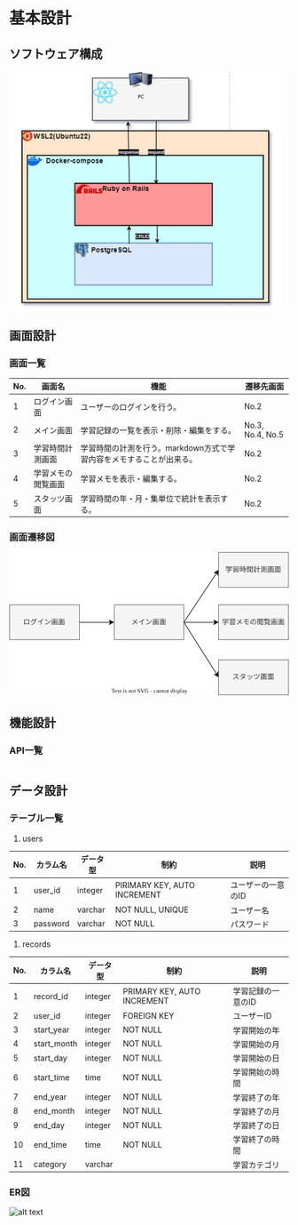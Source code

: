 # 基本設計

## ソフトウェア構成

![alt text](../images/ソフトウェア構成図.png)

## 画面設計

### 画面一覧

| No. | 画面名             | 機能                                                                 | 遷移先画面       |
| --- | ------------------ | -------------------------------------------------------------------- | ---------------- |
| 1   | ログイン画面       | ユーザーのログインを行う。                                           | No.2             |
| 2   | メイン画面         | 学習記録の一覧を表示・削除・編集をする。                             | No.3, No.4, No.5 |
| 3   | 学習時間計測画面   | 学習時間の計測を行う。markdown方式で学習内容をメモすることが出来る。 | No.2             |
| 4   | 学習メモの閲覧画面 | 学習メモを表示・編集する。                                           | No.2             |
| 5   | スタッツ画面       | 学習時間の年・月・集単位で統計を表示する。                           | No.2             |

### 画面遷移図

![/home/kishikawa/app/rails/study-time-app/study-time-app/docs/images/画面遷移図.drawio.svg](../images/画面遷移図.drawio.svg)

## 機能設計

### API一覧

```yaml

```

## データ設計

### テーブル一覧

1. users

| No. | カラム名 | データ型 | 制約                         | 説明               |
| --- | -------- | -------- | ---------------------------- | ------------------ |
| 1   | user_id  | integer  | PIRIMARY KEY, AUTO INCREMENT | ユーザーの一意のID |
| 2   | name     | varchar  | NOT NULL, UNIQUE             | ユーザー名         |
| 3   | password | varchar  | NOT NULL                     | パスワード         |

1. records

| No. | カラム名    | データ型 | 制約                        | 説明               |
| --- | ----------- | -------- | --------------------------- | ------------------ |
| 1   | record_id   | integer  | PRIMARY KEY, AUTO INCREMENT | 学習記録の一意のID |
| 2   | user_id     | integer  | FOREIGN KEY                 | ユーザーID         |
| 3   | start_year  | integer  | NOT NULL                    | 学習開始の年       |
| 4   | start_month | integer  | NOT NULL                    | 学習開始の月       |
| 5   | start_day   | integer  | NOT NULL                    | 学習開始の日       |
| 6   | start_time  | time     | NOT NULL                    | 学習開始の時間     |
| 7   | end_year    | integer  | NOT NULL                    | 学習終了の年       |
| 8   | end_month   | integer  | NOT NULL                    | 学習終了の月       |
| 9   | end_day     | integer  | NOT NULL                    | 学習終了の日       |
| 10  | end_time    | time     | NOT NULL                    | 学習終了の時間     |
| 11  | category    | varchar  |                             | 学習カテゴリ       |


### ER図

![alt text](../images/ER図.drawio.svg)
